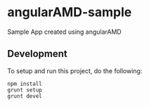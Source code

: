 angularAMD-sample
=================

Sample App created using angularAMD

## Development
To setup and run this project, do the following:

```
npm install
grunt setup
grunt devel
```
